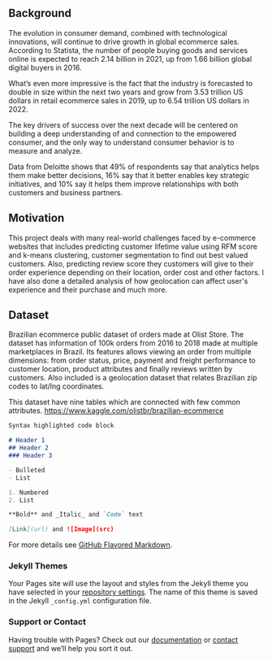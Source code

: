 ## Background

The evolution in consumer demand, combined with technological innovations, will continue to drive growth in global ecommerce sales. According to Statista, the number of people buying goods and services online is expected to reach 2.14 billion in 2021, up from 1.66 billion global digital buyers in 2016.

What’s even more impressive is the fact that the industry is forecasted to double in size within the next two years and grow from 3.53 trillion US dollars in retail ecommerce sales in 2019, up to 6.54 trillion US dollars in 2022.

The key drivers of success over the next decade will be centered on building a deep understanding of and connection to the empowered consumer, and the only way to understand consumer behavior is to measure and analyze. 

Data from Deloitte shows that 49% of respondents say that analytics helps them make better decisions, 16% say that it better enables key strategic initiatives, and 10% say it helps them improve relationships with both customers and business partners.

## Motivation

This project deals with many real-world challenges faced by e-commerce websites that includes predicting customer lifetime value using RFM score and k-means clustering, customer segmentation to find out best valued customers. Also, predicting review score they customers will give to their order experience depending on their location, order cost and other factors. I have also done a detailed analysis of how geolocation can affect user's experience and their purchase and much more.

## Dataset

Brazilian ecommerce public dataset of orders made at Olist Store. The dataset has information of 100k orders from 2016 to 2018 made at multiple marketplaces in Brazil. Its features allows viewing an order from multiple dimensions: from order status, price, payment and freight performance to customer location, product attributes and finally reviews written by customers. Also included is a geolocation dataset that relates Brazilian zip codes to lat/lng coordinates.

This dataset have nine tables which are connected with few common attributes. https://www.kaggle.com/olistbr/brazilian-ecommerce



```markdown
Syntax highlighted code block

# Header 1
## Header 2
### Header 3

- Bulleted
- List

1. Numbered
2. List

**Bold** and _Italic_ and `Code` text

[Link](url) and ![Image](src)
```

For more details see [GitHub Flavored Markdown](https://guides.github.com/features/mastering-markdown/).

### Jekyll Themes

Your Pages site will use the layout and styles from the Jekyll theme you have selected in your [repository settings](https://github.com/shweta-yadav15/Customer-Segmentation-and-Lifetime-Value-Prediction/settings). The name of this theme is saved in the Jekyll `_config.yml` configuration file.

### Support or Contact

Having trouble with Pages? Check out our [documentation](https://docs.github.com/categories/github-pages-basics/) or [contact support](https://github.com/contact) and we’ll help you sort it out.
